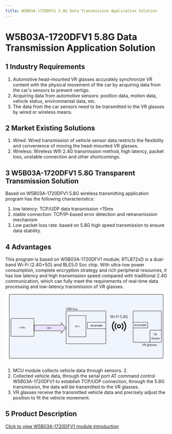 ```yaml
---
title: W5B03A-1720DFV1 5.8G Data Transmission Application Solution
---
```

# W5B03A-1720DFV1 5.8G Data Transmission Application Solution

## 1 Industry Requirements

1. Automotive head-mounted VR glasses accurately synchronize VR content with the physical movement of the car by acquiring data from the car's sensors to prevent vertigo.
2. Acquiring data from automotive sensors: position data, motion data, vehicle status, environmental data, etc.
3. The data from the car sensors need to be transmitted to the VR glasses by wired or wireless means.

## 2 Market Existing Solutions

1. Wired: Wired transmission of vehicle sensor data restricts the flexibility and convenience of moving the head-mounted VR glasses.
2. Wireless: Wireless Wifi 2.4G transmission method, high latency, packet loss, unstable connection and other shortcomings.

## 3 W5B03A-1720DFV1 5.8G Transparent Transmission Solution
Based on W5B03A-1720DFV1 5.8G wireless transmitting application program has the following characteristics:

1. low latency: TCP/UDP data transmission <15ms
2. stable connection: TCP/IP-based error detection and retransmission mechanism
3. Low packet loss rate: based on 5.8G high speed transmission to ensure data stability.

## 4 Advantages
This program is based on W5B03A-1720DFV1 module; RTL872xD is a dual-band Wi-Fi (2.4G+5G) and BLE5.0 Soc chip. With ultra-low power consumption, complete encryption strategy and rich peripheral resources, it has low latency and high transmission speed compared with traditional 2.4G communication, which can fully meet the requirements of real-time data processing and low-latency transmission of VR glasses.
![W5B03A-1720DFV1 5.8G Data Transmission Application Solution](/assets/images/8720DF/RTL-8720DF-5.8G透传方案.JPEG-en.png)

1. MCU module collects vehicle data through sensors. 2.
2. Collected vehicle data, through the serial port AT command control W5B03A-1720DFV1 to establish TCP/UDP connection, through the 5.8G transmission, the data will be transmitted to the VR glasses.
3. VR glasses receive the transmitted vehicle data and precisely adjust the position to fit the vehicle movement.   

## 5 Product Description
[Click to view W5B03A-1720DFV1 module introduction](../../products/8720df/index.md)

